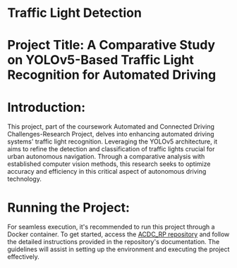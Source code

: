 # Traffic Light Detection


# Project Title: A Comparative Study on YOLOv5-Based Traffic Light Recognition for Automated Driving

# Introduction:
This project, part of the coursework Automated and Connected Driving Challenges-Research Project, delves into enhancing automated driving systems' traffic light recognition. Leveraging the YOLOv5 architecture, it aims to refine the detection and classification of traffic lights crucial for urban autonomous navigation. Through a comparative analysis with established computer vision methods, this research seeks to optimize accuracy and efficiency in this critical aspect of autonomous driving technology.

# Running the Project:
For seamless execution, it's recommended to run this project through a Docker container. To get started, access the [ACDC_RP repository](https://github.com/ika-rwth-aachen/acdc-research-projects) and follow the detailed instructions provided in the repository's documentation. The guidelines will assist in setting up the environment and executing the project effectively.